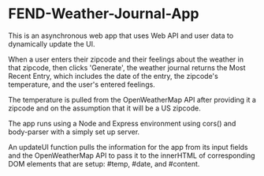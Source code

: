 # FEND-Weather-Journal-App
This is an asynchronous web app that uses Web API and user data to dynamically update the UI.

When a user enters their zipcode and their feelings about the weather in that zipcode, then clicks 'Generate', the weather journal returns the Most Recent Entry, which includes the date of the entry, the zipcode's temperature, and the user's entered feelings.

The temperature is pulled from the OpenWeatherMap API after providing it a zipcode and on the assumption that it will be a US zipcode.

The app runs using a Node and Express environment using cors() and body-parser with a simply set up server.

An updateUI function pulls the information for the app from its input fields and the OpenWeatherMap API to pass it to the innerHTML of corresponding DOM elements that are setup: #temp, #date, and #content.